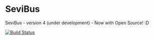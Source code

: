 SeviBus
=======

SeviBus - version 4 (under development) - Now with Open Source! :D

[![Build Status](https://travis-ci.org/Sloy/SeviBus.svg?branch=master)](https://travis-ci.org/Sloy/SeviBus)
